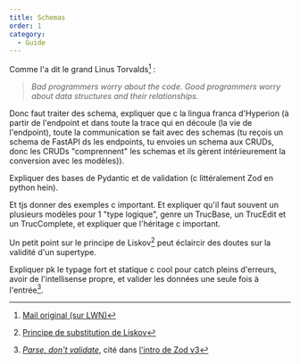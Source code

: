 ```yaml
---
title: Schemas
order: 1
category:
  - Guide
---
```


Comme l'a dit le grand Linus Torvalds[^1] :

> _Bad programmers worry about the code.
> Good programmers worry about data structures and their relationships._

Donc faut traiter des schema, expliquer que c la lingua franca d'Hyperion (à partir de l'endpoint et dans toute la trace qui en découle (la vie de l'endpoint), toute la communication se fait avec des schemas (tu reçois un schema de FastAPI ds les endpoints, tu envoies un schema aux CRUDs, donc les CRUDs "comprennent" les schemas et ils gèrent intérieurement la conversion avec les modèles)).

Expliquer des bases de Pydantic et de validation (c littéralement Zod en python hein).

Et tjs donner des exemples c important. Et expliquer qu'il faut souvent un plusieurs modèles pour 1 "type logique", genre un TrucBase, un TrucEdit et un TrucComplete, et expliquer que l'héritage c important.

Un petit point sur le principe de Liskov[^2] peut éclaircir des doutes sur la validité d'un supertype.

Expliquer pk le typage fort et statique c cool pour catch pleins d'erreurs, avoir de l'intellisense propre, et valider les données une seule fois à l'entrée[^3].

[^1]: [Mail original (sur LWN)](https://lwn.net/Articles/193245)
[^2]: [Principe de substitution de Liskov](https://fr.wikipedia.org/wiki/Principe_de_substitution_de_Liskov)
[^3]: [_Parse, don't validate_](https://lexi-lambda.github.io/blog/2019/11/05/parse-don-t-validate/), cité dans [l'intro de Zod v3](https://v3.zod.dev/?id=introduction)
